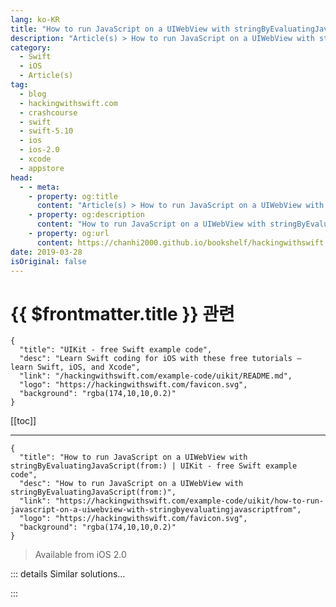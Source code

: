 ```yaml
---
lang: ko-KR
title: "How to run JavaScript on a UIWebView with stringByEvaluatingJavaScript(from:)"
description: "Article(s) > How to run JavaScript on a UIWebView with stringByEvaluatingJavaScript(from:)"
category:
  - Swift
  - iOS
  - Article(s)
tag: 
  - blog
  - hackingwithswift.com
  - crashcourse
  - swift
  - swift-5.10
  - ios
  - ios-2.0
  - xcode
  - appstore
head:
  - - meta:
    - property: og:title
      content: "Article(s) > How to run JavaScript on a UIWebView with stringByEvaluatingJavaScript(from:)"
    - property: og:description
      content: "How to run JavaScript on a UIWebView with stringByEvaluatingJavaScript(from:)"
    - property: og:url
      content: https://chanhi2000.github.io/bookshelf/hackingwithswift.com/example-code/uikit/how-to-run-javascript-on-a-uiwebview-with-stringbyevaluatingjavascriptfrom.html
date: 2019-03-28
isOriginal: false
---
```


# {{ $frontmatter.title }} 관련

```component VPCard
{
  "title": "UIKit - free Swift example code",
  "desc": "Learn Swift coding for iOS with these free tutorials – learn Swift, iOS, and Xcode",
  "link": "/hackingwithswift.com/example-code/uikit/README.md",
  "logo": "https://hackingwithswift.com/favicon.svg",
  "background": "rgba(174,10,10,0.2)"
}
```

[[toc]]

---

```component VPCard
{
  "title": "How to run JavaScript on a UIWebView with stringByEvaluatingJavaScript(from:) | UIKit - free Swift example code",
  "desc": "How to run JavaScript on a UIWebView with stringByEvaluatingJavaScript(from:)",
  "link": "https://hackingwithswift.com/example-code/uikit/how-to-run-javascript-on-a-uiwebview-with-stringbyevaluatingjavascriptfrom",
  "logo": "https://hackingwithswift.com/favicon.svg",
  "background": "rgba(174,10,10,0.2)"
}
```

> Available from iOS 2.0

<!-- TODO: 작성 -->

<!--
If you’re still using the deprecated `UIWebView`, you can run custom JavaScript on it using the method `stringByEvaluatingJavaScript(from:)`. The method returns an optional string, which means if the code returns a value you'll get it back otherwise you'll get back `nil`.

Here's an example that pulls out the current page's title:

```swift
let pageTitle = yourUIWebView.stringByEvaluatingJavaScript(from: "document.title")
```

Note: if you're using a `WKWebView` you can use its `title` property directly to get the same thing.

-->

::: details Similar solutions…

<!--
/example-code/wkwebview/how-to-run-javascript-on-a-wkwebview-with-evaluatejavascript">How to run JavaScript on a WKWebView with evaluateJavaScript() 
/example-code/wkwebview/whats-the-difference-between-uiwebview-and-wkwebview">What's the difference between UIWebView and WKWebView? 
/example-code/uikit/how-to-load-a-html-string-into-a-wkwebview-or-uiwebview-loadhtmlstring">How to load a HTML string into a WKWebView or UIWebView: loadHTMLString() 
/example-code/wkwebview/how-to-load-http-content-in-wkwebview-and-uiwebview">How to load HTTP content in WKWebView and UIWebView 
/example-code/uikit/how-to-stop-users-selecting-text-in-a-uiwebview-or-wkwebview">How to stop users selecting text in a UIWebView or WKWebView</a>
-->

:::

